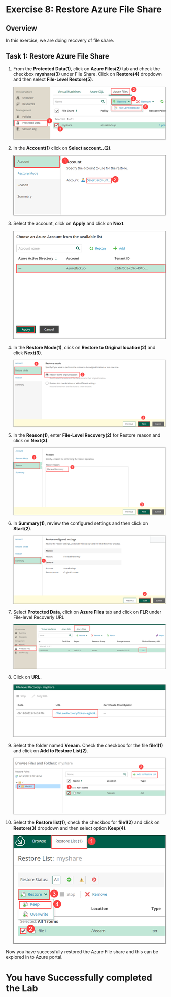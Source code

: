 # Exercise 8: Restore Azure File Share

## Overview

In this exercise, we are doing recovery of file share.

## Task 1: Restore Azure File Share

1. From the **Protected Data(1)**, click on **Azure Files(2)** tab and check the checkbox **myshare(3)** under File Share. Click on **Restore(4)** dropdown and then select **File-Level Restore(5)**.
   
   ![veeam265](./images/veeam265.png)

2. In the **Account(1)** click on **Select account..(2)**.
   
   ![veeam266](./images/veeam266.png)

3. Select the account, click on **Apply** and click on **Next**.
  
   ![veeam267](./images/veeam267.png)

4. In the **Restore Mode(1)**, click on **Restore to Original location(2)** and click **Next(3)**.
   
   ![veeam276](./images/veeam276.png)

5. In the **Reason(1)**, enter **File-Level Recovery(2)** for Restore reason and click on **Next(3)**.
   
   ![veeam277](./images/veeam277.png)

6. In **Summary(1)**, review the configured settings and then click on **Start(2)**.
   
   ![veeam271](./images/veeam271.png)

7. Select **Protected Data**, click on **Azure Files** tab and click on **FLR** under File-level Recoverly URL
   
   ![veeam272](./images/veeam272.png)

8. Click on **URL**.
   
   ![veeam273](./images/veeam273.png)

9. Select the folder named **Veeam**. Check the checkbox for the file **file1(1)** and click on **Add to Restore List(2)**.
   
   ![veeam274](./images/veeam274_new.png)

10. Select the **Restore list(1)**, check the checkbox for **file1(2)** and click on **Restore(3)** dropdown and then select option **Keep(4)**.
    
    ![veeam275](./images/veeam275.png)

Now you have successfully restored the Azure File share and this can be explored in to Azure portal.


# **You have Successfully completed the Lab**

